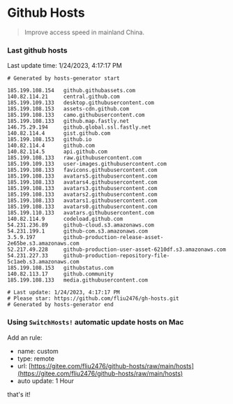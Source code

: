 # Github Hosts

> Improve access speed in mainland China.

### Last github hosts

Last update time: 1/24/2023, 4:17:17 PM

```base
# Generated by hosts-generator start 

185.199.108.154   github.githubassets.com
140.82.114.21     central.github.com
185.199.109.133   desktop.githubusercontent.com
185.199.108.153   assets-cdn.github.com
185.199.108.133   camo.githubusercontent.com
185.199.108.133   github.map.fastly.net
146.75.29.194     github.global.ssl.fastly.net
140.82.114.4      gist.github.com
185.199.108.153   github.io
140.82.114.4      github.com
140.82.114.5      api.github.com
185.199.108.133   raw.githubusercontent.com
185.199.109.133   user-images.githubusercontent.com
185.199.108.133   favicons.githubusercontent.com
185.199.108.133   avatars5.githubusercontent.com
185.199.108.133   avatars4.githubusercontent.com
185.199.108.133   avatars3.githubusercontent.com
185.199.108.133   avatars2.githubusercontent.com
185.199.108.133   avatars1.githubusercontent.com
185.199.108.133   avatars0.githubusercontent.com
185.199.110.133   avatars.githubusercontent.com
140.82.114.9      codeload.github.com
54.231.236.89     github-cloud.s3.amazonaws.com
54.231.199.1      github-com.s3.amazonaws.com
3.5.9.197         github-production-release-asset-2e65be.s3.amazonaws.com
52.217.49.228     github-production-user-asset-6210df.s3.amazonaws.com
54.231.227.33     github-production-repository-file-5c1aeb.s3.amazonaws.com
185.199.108.153   githubstatus.com
140.82.113.17     github.community
185.199.108.133   media.githubusercontent.com

# Last update: 1/24/2023, 4:17:17 PM
# Please star: https://github.com/fliu2476/gh-hosts.git
# Generated by hosts-generator end
```

### Using `SwitchHosts!` automatic update hosts on Mac
Add an rule:
- name: custom
- type: remote
- url: [https://gitee.com/fliu2476/github-hosts/raw/main/hosts](https://gitee.com/fliu2476/github-hosts/raw/main/hosts)
- auto update: 1 Hour

that's it!

